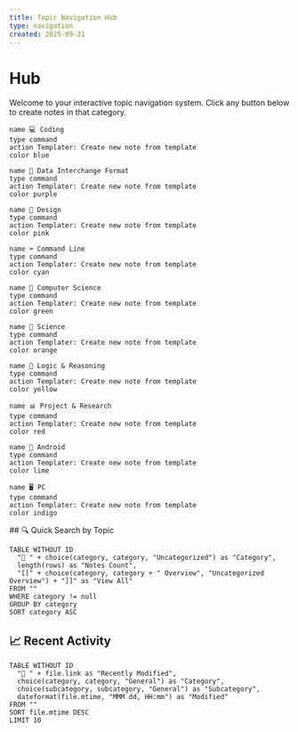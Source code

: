 ```yaml
---
title: Topic Navigation Hub
type: navigation
created: 2025-09-21
---
```

# Hub
Welcome to your interactive topic navigation system. Click any button below to create notes in that category.

<div class="topic-navigation">

```button
name 💻 Coding
type command
action Templater: Create new note from template
color blue
```

```button  
name 📄 Data Interchange Format
type command
action Templater: Create new note from template  
color purple
```

```button
name 🎨 Design  
type command
action Templater: Create new note from template
color pink
```

```button
name ⌨️ Command Line
type command
action Templater: Create new note from template
color cyan
```

```button
name 🔬 Computer Science
type command
action Templater: Create new note from template
color green
```

```button
name 🧪 Science
type command
action Templater: Create new note from template
color orange
```

```button
name 🤔 Logic & Reasoning
type command
action Templater: Create new note from template
color yellow
```

```button
name 📊 Project & Research
type command
action Templater: Create new note from template
color red
```

```button
name 🤖 Android
type command
action Templater: Create new note from template
color lime
```

```button
name 🖥️ PC
type command
action Templater: Create new note from template
color indigo
```

</div>
## 🔍 Quick Search by Topic

```dataview
TABLE WITHOUT ID
  "📂 " + choice(category, category, "Uncategorized") as "Category",
  length(rows) as "Notes Count",
  "[[" + choice(category, category + " Overview", "Uncategorized Overview") + "]]" as "View All"
FROM ""
WHERE category != null
GROUP BY category
SORT category ASC
```

## 📈 Recent Activity

```dataview
TABLE WITHOUT ID
  "📝 " + file.link as "Recently Modified",
  choice(category, category, "General") as "Category", 
  choice(subcategory, subcategory, "General") as "Subcategory",
  dateformat(file.mtime, "MMM dd, HH:mm") as "Modified"
FROM ""
SORT file.mtime DESC
LIMIT 10
```
